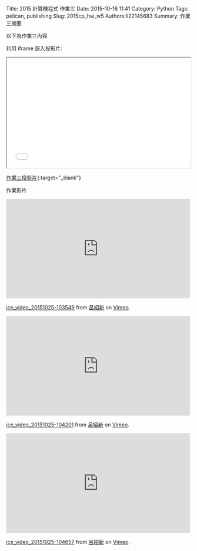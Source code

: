 Title: 2015 計算機程式 作業三
Date: 2015-10-16 11:41
Category: Python
Tags: pelican, publishing
Slug: 2015cp_hw_w5
Authors:ll22145683
Summary: 作業三摘要

以下為作業三內容

利用 iframe 嵌入投影片:

<iframe src="simplest5.html" width="500" height="300"></iframe>

[作業三投影片](presentation/simplest5.html){:target="_blank"}

作業影片

<iframe src="https://player.vimeo.com/video/143502258" width="500" height="271" frameborder="0" webkitallowfullscreen mozallowfullscreen allowfullscreen></iframe> <p><a href="https://vimeo.com/143502258">ice_video_20151025-103549</a> from <a href="https://vimeo.com/user45183410">呂紹新</a> on <a href="https://vimeo.com">Vimeo</a>.</p>

<iframe src="https://player.vimeo.com/video/143502257" width="500" height="271" frameborder="0" webkitallowfullscreen mozallowfullscreen allowfullscreen></iframe> <p><a href="https://vimeo.com/143502257">ice_video_20151025-104201</a> from <a href="https://vimeo.com/user45183410">呂紹新</a> on <a href="https://vimeo.com">Vimeo</a>.</p>

<iframe src="https://player.vimeo.com/video/143502259" width="500" height="271" frameborder="0" webkitallowfullscreen mozallowfullscreen allowfullscreen></iframe> <p><a href="https://vimeo.com/143502259">ice_video_20151025-104657</a> from <a href="https://vimeo.com/user45183410">呂紹新</a> on <a href="https://vimeo.com">Vimeo</a>.</p>









